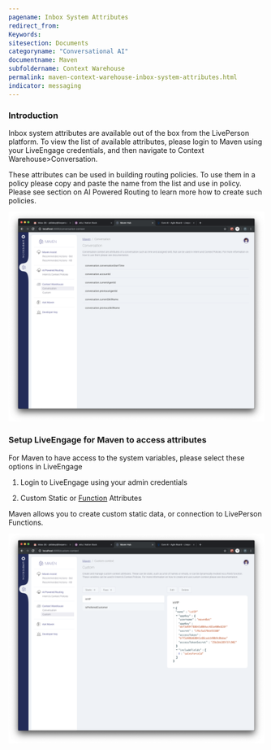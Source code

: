 ```yaml
---
pagename: Inbox System Attributes
redirect_from:
Keywords:
sitesection: Documents
categoryname: "Conversational AI"
documentname: Maven
subfoldername: Context Warehouse
permalink: maven-context-warehouse-inbox-system-attributes.html
indicator: messaging
---
```


### Introduction

Inbox system attributes are available out of the box from the LivePerson platform. To view the list of available attributes, please login to Maven using your LiveEngage credentials, and then navigate to Context Warehouse>Conversation. 

These attributes can be used in building routing policies. To use them in a policy please copy and paste the name from the list and use in policy. Please see section on AI Powered Routing to learn more how to create such policies.

<img class="fancyimage" width="600" src="img/maven/image_35.png">

### Setup LiveEngage for Maven to access attributes

For Maven to have access to the system variables, please select these options in LiveEngage

1. Login to LiveEngage using your admin credentials

3. Custom Static or [Function](liveperson-functions-overview.html) Attributes

Maven allows you to create custom static data, or connection to LivePerson Functions. 

<img class="fancyimage" width="600" src="img/maven/image_36.png">
